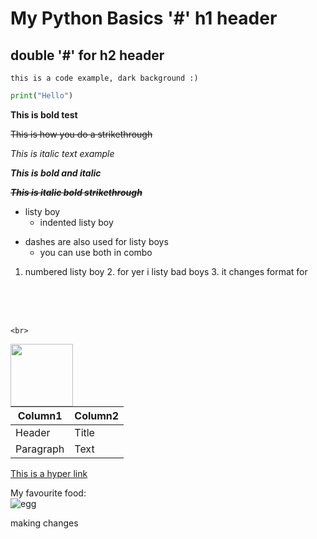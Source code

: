 # My Python Basics '#' h1 header
## double '#' for h2 header

`this is a code example, dark background :)`

```python
print("Hello")
```

**This is bold test**

~~This is how you do a strikethrough~~

_This is italic text example_

**_This is bold and italic_**

**_~~This is italic bold strikethrough~~_**

* listy boy
    * indented listy boy
    
- dashes are also used for listy boys
    * you can use both in combo
    
1. numbered listy boy
    2. for yer i listy bad boys
        3. it changes format for
        
<br>
<br>
<br>

`
<br>
`

<img align="left" width="100" height="100" src="https://s3.amazonaws.com/spectrumnews-web-assets/wp-content/uploads/2018/11/13154625/20181112-SHANK3monkey-844.jpg">

| Column1     | Column2     |
| ----------- | ----------- |
| Header      | Title       |
| Paragraph   | Text        |

[This is a hyper link](http://www.google.com)


My favourite food:  
![egg](https://qa-courseware-images.s3.eu-west-2.amazonaws.com/markdown/links_images/000.jpeg)

making changes